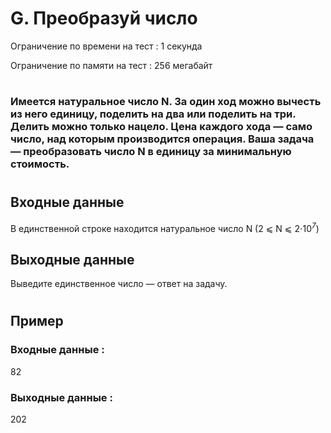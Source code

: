 # G. Преобразуй число
Ограничение по времени на тест : 1 секунда

Ограничение по памяти на тест : 256 мегабайт

#

### Имеется натуральное число N. За один ход можно вычесть из него единицу, поделить на два или поделить на три. Делить можно только нацело. Цена каждого хода — само число, над которым производится операция. Ваша задача — преобразовать число N в единицу за минимальную стоимость.

#

## Входные данные
В единственной строке находится натуральное число N (2 ⩽ N ⩽ 2⋅10<sup><i>7</i></sup>)

## Выходные данные
Выведите единственное число — ответ на задачу.

#

## Пример

### Входные данные :
82
### Выходные данные :
202